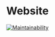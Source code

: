 # Website
[![Maintainability](https://api.codeclimate.com/v1/badges/84a1370a6ee4d257145e/maintainability)](https://codeclimate.com/github/AnsonYeung/website/maintainability)